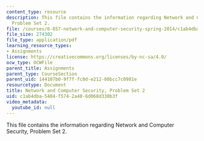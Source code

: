 ```yaml
---
content_type: resource
description: This file contains the information regarding Network and Computer Security,
  Problem Set 2.
file: /courses/6-857-network-and-computer-security-spring-2014/c1ab4dba5404f5742a486d068d330b3f_MIT6_857S14_ps2.pdf
file_size: 274302
file_type: application/pdf
learning_resource_types:
- Assignments
license: https://creativecommons.org/licenses/by-nc-sa/4.0/
ocw_type: OCWFile
parent_title: Assignments
parent_type: CourseSection
parent_uid: 144107b0-9f7f-fc0d-e212-00bcc7c0981e
resourcetype: Document
title: Network and Computer Security, Problem Set 2
uid: c1ab4dba-5404-f574-2a48-6d068d330b3f
video_metadata:
  youtube_id: null
---
```

This file contains the information regarding Network and Computer Security, Problem Set 2.